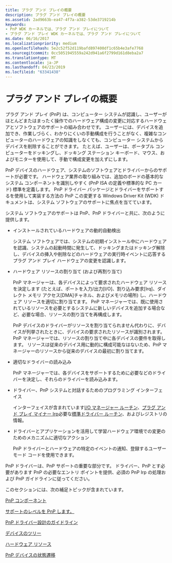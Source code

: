 ```yaml
---
title: プラグ アンド プレイの概要
description: プラグ アンド プレイの概要
ms.assetid: 2ad9663b-ea47-4f7a-a382-53de3719214b
keywords:
- PnP WDK カーネルでは、プラグ アンド プレイについて
- プラグ アンド プレイ WDK カーネルでは、プラグ アンド プレイについて
ms.date: 06/16/2017
ms.localizationpriority: medium
ms.openlocfilehash: 5e2c52f52d119bafd897400df1c65b4e3afe7768
ms.sourcegitcommit: 0cc5051945559a242d941a6f2799d161d8eba2a7
ms.translationtype: MT
ms.contentlocale: ja-JP
ms.lasthandoff: 04/23/2019
ms.locfileid: "63341438"
---
```

# <a name="introduction-to-plug-and-play"></a>プラグ アンド プレイの概要





プラグ アンド プレイ (PnP) は、コンピューター システムが認識し、ユーザーがほとんどまたはまったく操作でのハードウェア構成の変更に対応するハードウェアとソフトウェアのサポートの組み合わせです。 ユーザーには、デバイスを追加でき、作業しづらく、わかりにくいの手動構成を行うことがなく、複雑なコンピューターのハードウェアの知識をしなくても、コンピューター システムからデバイスを削除することができます。 たとえば、ユーザーは、ポータブル コンピューターをドッキングし、ドッキング ステーション キーボード、マウス、およびモニターを使用して、手動で構成変更を加えずにします。

PnP デバイスのハードウェア、システムのソフトウェアとドライバーからのサポートが必要です。 ハードウェア業界の取り組みでは、追加のボードの基本的なシステム コンポーネントを識別しやすく (PnP ISA の定義や標準的な PC カード) 標準を定義します。 PnP ドライバー パッケージとドライバーをサポートするを使用して実装する方法の PnP この変更する Windows Driver Kit (WDK) ドキュメントは、システム ソフトウェアのサポートに焦点を当てています。

システム ソフトウェアのサポートは PnP、PnP ドライバーと共に、次のように提供します。

-   インストールされているハードウェアの動的自動検出

    システム ソフトウェアでは、システムの初期インストール中にハードウェアを認識、システムの起動時間に発生して、ドッキングまたはドッキング解除し、デバイスの挿入や削除などのハードウェアの実行時イベントに応答するプラグ アンド プレイ ハードウェアの変更を認識します。

-   ハードウェア リソースの割り当て (および再割り当て)

    PnP マネージャーは、各デバイスによって要求されたハードウェア リソースを決定します (たとえば、ポートを入力/出力\[I/O\]、割り込み要求\[Irq\]、ダイレクト メモリ アクセス\[DMA\]チャネル、およびメモリの場所) し、ハードウェア リソースを適切に割り当てます。 PnP マネージャーでは、既に使用されているリソースを必要とするシステムに新しいデバイスを追加する場合など、必要な場合、リソースの割り当てを再構成します。

    PnP デバイスのドライバーがリソースを割り当てられません代わりに、デバイスが列挙されたときに、デバイスの要求されたリソースが識別されます。 PnP マネージャーでは、リソースの割り当て中に各デバイスの要件を取得します。 リソースは従来のデバイス用に動的に構成可能なはないため、PnP マネージャーのリソースから従来のデバイスの最初に割り当てます。

-   適切なドライバーの読み込み

    PnP マネージャーでは、各デバイスをサポートするために必要などのドライバーを決定し、それらのドライバーを読み込みます。

-   ドライバー、PnP システムと対話するためのプログラミング インターフェイス

    インターフェイスが含まれています[I/O マネージャー ルーチン](https://msdn.microsoft.com/library/windows/hardware/ff551797)、[プラグ アンド プレイ マイナー Irp](https://msdn.microsoft.com/library/windows/hardware/ff558807)必要な[標準ドライバー ルーチン](https://docs.microsoft.com/windows-hardware/drivers/kernel/introduction-to-standard-driver-routines)、およびレジストリの情報。

-   ドライバーとアプリケーションを活用して学習ハードウェア環境での変更のためのメカニズムに適切なアクション

    PnP ドライバーとハードウェアの特定のイベントの通知、登録するユーザー モード コードを使用できます。

PnP ドライバーは、PnP サポートの重要な部分です。 ドライバー、PnP とす必要があります PnP の必要なエントリ ポイントを提供、必須の PnP Irp の処理および PnP ガイドラインに従ってください。

このセクションには、次の補足トピックが含まれています。

[PnP コンポーネント](pnp-components.md)

[サポートのレベルを PnP します。](levels-of-support-for-pnp.md)

[PnP ドライバー設計のガイドライン](pnp-driver-design-guidelines.md)

[デバイスのツリー](device-tree.md)

[ハードウェア リソース](hardware-resources.md)

[PnP デバイスの状態遷移](state-transitions-for-pnp-devices.md)

 

 




